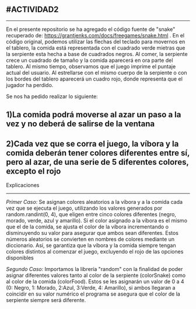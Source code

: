 #ACTIVIDAD2
---
---

En el presente repositorio se ha agregado el código fuente de "snake" 
recuperado de: https://grantjenks.com/docs/freegames/snake.html . En el código original, podemos utilizar las flechas del teclado para movernos en el tablero, la comida está representada con el cuadrado verde mietras que la serpiente esta hecha a base de cuadrados negros. Al comer, la serpiente crece un cuadrado de tamaño y la comida aparecerá en ora parte del tablero. Al mismo tiempo, observamos que el juego imprime el puntaje actual del usuario. Al estrellarse con el mismo cuerpo de la serpiente o con los bordes del tablero aparecerá un cuadro rojo, donde representa que el jugador ha perdido.

Se nos ha pedido realizar lo siguiente:

1)La comida podrá moverse al azar un paso a la vez y no deberá de salirse de la ventana
-
2)Cada vez que se corra el juego, la víbora y la comida deberán tener colores diferentes entre sí, pero al azar, de una serie de 5 diferentes colores, excepto el rojo
-

Explicaciones
***


*Primer Caso:* 
Se asignan colores aleatorios a la víbora y a la comida cada vez que se ejecuta el juego, utilizando los valores generados por random.randint(0, 4), que eligen entre cinco colores diferentes (negro, morado, verde, azul y amarillo). Si el color asignado a la víbora es el mismo que el de la comida, se ajusta el color de la víbora incrementando o disminuyendo su valor para asegurar que ambos sean diferentes. Estos números aleatorios se convierten en nombres de colores mediante un diccionario. Así, se garantiza que la víbora y la comida siempre tengan colores distintos al comenzar el juego, excluyendo el rojo de las opciones disponibles

*Segundo Caso:* Importamos la librería "random" con la finalidad de poder asignar diferentes valores tanto al color de la serpiente (colorSnake) como al color de la comida (colorFood). Estos se les asignarán un valor de 0 a 4 (0: Negro, 1: Morado, 2:Azul, 3:Verde, 4: Amarillo), si ambos llegaran a coincidir en su valor numérico el programa se asegura que el color de la serpiente siempre será diferente. 

